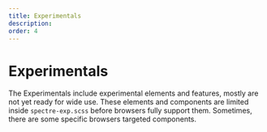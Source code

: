 ```yaml
---
title: Experimentals
description: 
order: 4
---
```


# Experimentals

The Experimentals include experimental elements and features, mostly are not yet ready for wide use. These elements and components are limited inside `spectre-exp.scss` before browsers fully support them. Sometimes, there are some specific browsers targeted components.

<div class="vp-raw docs-demo columns">
  <Card title="360-Degree Viewer"
        desc="Interactive 360-degree product photo viewer"
        path="autocomplete.html" />
  <Card title="Autocomplete"
        desc="Form component provides suggestions while you type"
        path="autocomplete.html" />
  <Card title="Calendars"
        desc="Date or date range picker and events display based on Flexbox"
        path="calendars.html" />
  <Card title="Carousels"
        desc="Pure CSS slideshows for cycling images"
        path="carousels.html" />
  <Card title="Comparison sliders"
        desc="Pure CSS sliders for comparing two images"
        path="comparison.html" />
  <Card title="Filters"
        desc="CSS only content filters"
        path="filters.html" />
  <Card title="Meters"
        desc="Representing the value within the known range"
        path="meters.html" />
  <Card title="Off-canvas"
        desc="Navigation layout that sidebars can slide in and out of the viewport"
        path="off-canvas.html" />
  <Card title="Parallax"
        desc="Pure CSS Apple TV/tvOS hover parallax effect"
        path="parallax.html" />
  <Card title="Progress"
        desc="Indicating the progress completion of a task"
        path="progress.html" />
  <Card title="Sliders"
        desc="Selecting values from ranges"
        path="sliders.html" />
  <Card title="Timelines"
        desc="Ordered sequences of activities"
        path="timelines.html" />
</div>
